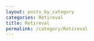 ```yaml
---
layout: posts_by_category
categories: Retireval
title: Retireval
permalink: /category/Retireval
---
```


